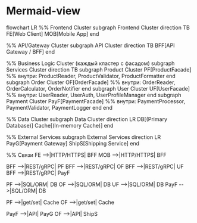 # Mermaid-view

flowchart LR
  %% Frontend Cluster
  subgraph Frontend Cluster
    direction TB
    FE[Web Client]
    MOB[Mobile App]
  end

  %% API/Gateway Cluster
  subgraph API Cluster
    direction TB
    BFF[API Gateway / BFF]
  end

  %% Business Logic Cluster (каждый кластер с фасадом)
  subgraph Services Cluster
    direction TB
    subgraph Product Cluster
      PF[ProductFacade]
      %% внутри: ProductReader, ProductValidator, ProductFormatter
    end
    subgraph Order Cluster
      OF[OrderFacade]
      %% внутри: OrderReader, OrderCalculator, OrderNotifier
    end
    subgraph User Cluster
      UF[UserFacade]
      %% внутри: UserReader, UserAuth, UserProfileManager
    end
    subgraph Payment Cluster
      PayF[PaymentFacade]
      %% внутри: PaymentProcessor, PaymentValidator, PaymentLogger
    end
  end

  %% Data Cluster
  subgraph Data Cluster
    direction LR
    DB[(Primary Database)]
    Cache[(In-memory Cache)]
  end

  %% External Services
  subgraph External Services
    direction LR
    PayG[Payment Gateway]
    ShipS[Shipping Service]
  end

  %% Связи
  FE -->|HTTP/HTTPS| BFF
  MOB -->|HTTP/HTTPS| BFF

  BFF -->|REST/gRPC| PF
  BFF -->|REST/gRPC| OF
  BFF -->|REST/gRPC| UF
  BFF -->|REST/gRPC| PayF

  PF -->|SQL/ORM| DB
  OF -->|SQL/ORM| DB
  UF -->|SQL/ORM| DB
  PayF -->|SQL/ORM| DB

  PF -->|get/set| Cache
  OF -->|get/set| Cache

  PayF -->|API| PayG
  OF -->|API| ShipS
